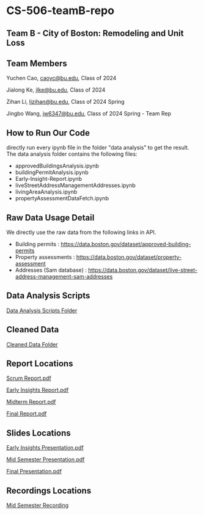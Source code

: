 # CS-506-teamB-repo
## Team B - City of Boston: Remodeling and Unit Loss
## Team Members
Yuchen Cao, caoyc@bu.edu, Class of 2024

Jialong Ke, jlke@bu.edu, Class of 2024

Zihan Li, lizihan@bu.edu, Class of 2024 Spring

Jingbo Wang, jw6347@bu.edu, Class of 2024 Spring - Team Rep 

## How to Run Our Code
directly run every ipynb file in the folder "data analysis" to get the result.
The data analysis folder contains the following files:
- approvedBuildingsAnalysis.ipynb
- buildingPermitAnalysis.ipynb
- Early-Insight-Report.ipynb
- liveStreetAddressManagementAddresses.ipynb
- livingAreaAnalysis.ipynb
- propertyAssessmentDataFetch.ipynb

## Raw Data Usage Detail
We directly use the raw data from the following links in API.
- Building permits : https://data.boston.gov/dataset/approved-building-permits
- Property assessments : https://data.boston.gov/dataset/property-assessment
- Addresses (Sam database) : https://data.boston.gov/dataset/live-street-address-management-sam-addresses

## Data Analysis Scripts 
[Data Analysis Scripts Folder](https://github.com/BU-Spark/ds-boston-remodeling/blob/team-b/sp24-team-b/data%20analysis)

## Cleaned Data 
[Cleaned Data Folder](https://github.com/BU-Spark/ds-boston-remodeling/blob/team-b/sp24-team-b/data)

## Report Locations
[Scrum Report.pdf](https://github.com/BU-Spark/ds-boston-remodeling/blob/team-b/sp24-team-b/Reports/Scrum%20Report.pdf)

[Early Insights Report.pdf](https://github.com/BU-Spark/ds-boston-remodeling/blob/team-b/sp24-team-b/Reports/Early%20Insights%20Report.pdf)

[Midterm Report.pdf](https://github.com/BU-Spark/ds-boston-remodeling/blob/team-b/sp24-team-b/Reports/Midterm%20Report.pdf)

[Final Report.pdf](https://github.com/BU-Spark/ds-boston-remodeling/blob/team-b/sp24-team-b/Reports/Final%20Report.pdf)

## Slides Locations
[Early Insights Presentation.pdf](https://github.com/BU-Spark/ds-boston-remodeling/blob/team-b/sp24-team-b/Slides/Early%20Insights%20Presentation.pdf)

[Mid Semester Presentation.pdf](https://github.com/BU-Spark/ds-boston-remodeling/blob/team-b/sp24-team-b/Slides/Mid%20Semester%20Presentation.pdf)

[Final Presentation.pdf](https://github.com/BU-Spark/ds-boston-remodeling/blob/team-b/sp24-team-b/Slides/Final%20Presentation.pdf)
## Recordings Locations
[Mid Semester Recording](https://github.com/BU-Spark/ds-boston-remodeling/blob/team-b/sp24-team-b/Recordings/Mid%20Semester%20Recording.txt)



